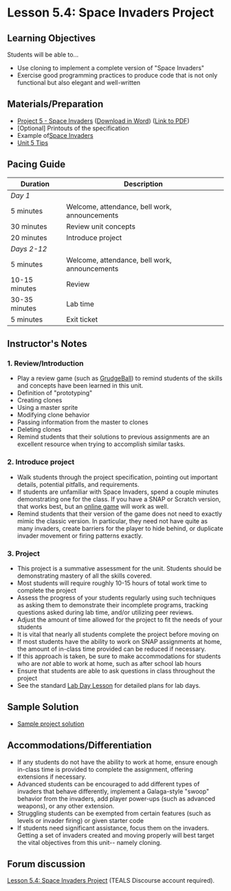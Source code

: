 # Lesson 5.4: Space Invaders Project

## Learning Objectives

Students will be able to...

- Use cloning to implement a complete version of "Space Invaders"
- Exercise good programming practices to produce code that is not only functional but also elegant and well-written

## Materials/Preparation

- [Project 5 - Space Invaders](project_5.md) ([Download in Word](https://github.com/TEALSK12/introduction-to-computer-science/raw/master/Projects/Projects%20Word/Project%205%20Space%20Invaders.docx)) ([Link to PDF](https://github.com/TEALSK12/introduction-to-computer-science/raw/master/Projects/Projects%20PDF/Project%205%20Space%20Invaders.pdf))
- [Optional] Printouts of the specification
- Example of[Space Invaders](http://www.pacxon4u.com/space-invaders/)
- [Unit 5 Tips](unit_5_tips.md)

## Pacing Guide

| Duration      | Description                                   |
| ------------- | --------------------------------------------- |
| _Day 1_       |                                               |
| 5 minutes     | Welcome, attendance, bell work, announcements |
| 30 minutes    | Review unit concepts                          |
| 20 minutes    | Introduce project                             |
| _Days 2-12_    |                                               |
| 5 minutes     | Welcome, attendance, bell work, announcements |
| 10-15 minutes | Review                                        |
| 30-35 minutes | Lab time                                      |
| 5 minutes     | Exit ticket                                   |

## Instructor's Notes

### 1. Review/Introduction

- Play a review game (such as [GrudgeBall](http://toengagethemall.blogspot.com/2013/02/grudgeball-review-game-where-kids-attack.html)) to remind students of the skills and concepts have been learned in this unit.
- Definition of "prototyping"
- Creating clones
- Using a master sprite
- Modifying clone behavior
- Passing information from the master to clones
- Deleting clones
- Remind students that their solutions to previous assignments are an excellent resource when trying to accomplish similar tasks.

### 2.  Introduce project

- Walk students through the project specification, pointing out important details, potential pitfalls, and requirements.
- If students are unfamiliar with Space Invaders, spend a couple minutes demonstrating one for the class.  If you have a SNAP or Scratch version, that works best, but an [online game](http://www.pacxon4u.com/space-invaders/) will work as well.
- Remind students that their version of the game does not need to exactly mimic the classic version.  In particular, they need not have quite as many invaders, create barriers for the player to hide behind, or duplicate invader movement or firing patterns exactly.

### 3.  Project

- This project is a summative assessment for the unit.  Students should be demonstrating mastery of all the skills covered.
- Most students will require roughly 10-15 hours of total work time to complete the project
- Assess the progress of your students regularly using such techniques as asking them to demonstrate their incomplete programs, tracking questions asked during lab time, and/or utilizing peer reviews.
- Adjust the amount of time allowed for the project to fit the needs of your students
- It is vital that nearly all students complete the project before moving on
- If most students have the ability to work on SNAP assignments at home, the amount of in-class time provided can be reduced if necessary.
- If this approach is taken, be sure to make accommodations for students who are _not_ able to work at home, such as after school lab hours
- Ensure that students are able to ask questions in class throughout the project
- See the standard [Lab Day Lesson](lab_day_lesson.md) for detailed plans for lab days.

## Sample Solution

- [Sample project solution](https://www.tealsk12.org/intro-to-computer-science-sample-solutions/)

## Accommodations/Differentiation

- If any students do not have the ability to work at home, ensure enough in-class time is provided to complete the assignment, offering extensions if necessary.
- Advanced students can be encouraged to add different types of invaders that behave differently, implement a Galaga-style "swoop" behavior from the invaders, add player power-ups (such as advanced weapons), or any other extension.
- Struggling students can be exempted from certain features (such as levels or invader firing) or given starter code
- If students need significant assistance, focus them on the invaders.  Getting a set of invaders created and moving properly will best target the vital objectives from this unit-- namely cloning.

## Forum discussion

[Lesson 5.4: Space Invaders Project](http://forums.tealsk12.org/c/intro-unit-5-cloning/lesson-5-4-space-invaders-project) (TEALS Discourse account required).
